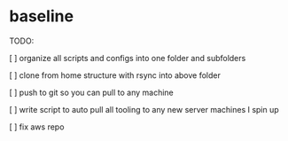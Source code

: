 # baseline

TODO:

[ ] organize all scripts and configs into one folder and subfolders

[ ] clone from home structure with rsync into above folder

[ ] push to git so you can pull to any machine

[ ] write script to auto pull all tooling to any new server machines I spin up

[ ] fix aws repo

